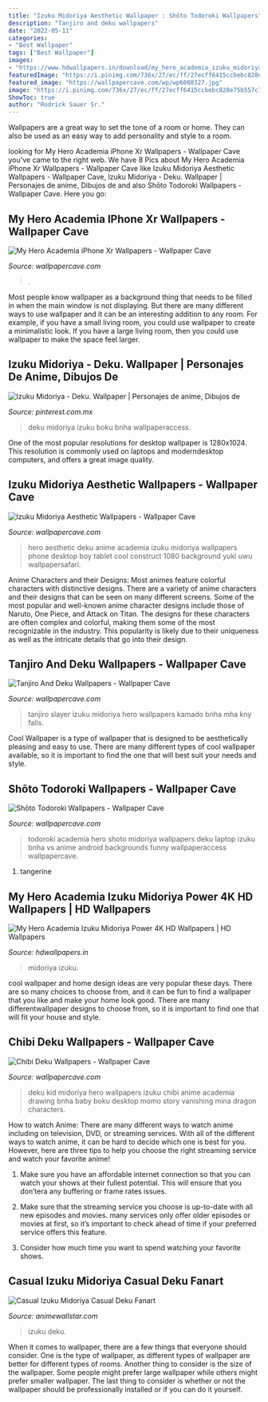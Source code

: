 ```yaml
---
title: "Izuku Midoriya Aesthetic Wallpaper : Shōto Todoroki Wallpapers"
description: "Tanjiro and deku wallpapers"
date: "2022-05-11"
categories:
- "Best Wallpaper"
tags: ["Best Wallpaper"]
images:
- "https://www.hdwallpapers.in/download/my_hero_academia_izuku_midoriya_power_4k_hd-1920x1080.jpg"
featuredImage: "https://i.pinimg.com/736x/27/ec/ff/27ecff6415ccbebc828e75b557c742bf.jpg"
featured_image: "https://wallpapercave.com/wp/wp6008327.jpg"
image: "https://i.pinimg.com/736x/27/ec/ff/27ecff6415ccbebc828e75b557c742bf.jpg"
ShowToc: true
author: "Rodrick Sauer Sr."
---
```



Wallpapers are a great way to set the tone of a room or home. They can also be used as an easy way to add personality and style to a room.

	

		
looking for My Hero Academia iPhone Xr Wallpapers - Wallpaper Cave you've came to the right web. We have 8 Pics about My Hero Academia iPhone Xr Wallpapers - Wallpaper Cave like Izuku Midoriya Aesthetic Wallpapers - Wallpaper Cave, Izuku Midoriya - Deku. Wallpaper | Personajes de anime, Dibujos de and also Shōto Todoroki Wallpapers - Wallpaper Cave. Here you go:
		
    
## My Hero Academia IPhone Xr Wallpapers - Wallpaper Cave

<img loading=lazy src="https://wallpapercave.com/wp/wp6008327.jpg" onerror="this.onerror=null;this.src='https://tse2.mm.bing.net/th?id=OIP.bhHDg-hJU6DpXZ18P55o-wHaNK&amp;pid=15.1';" alt="My Hero Academia iPhone Xr Wallpapers - Wallpaper Cave">

_Source: wallpapercave.com_

>. 

	

Most people know wallpaper as a background thing that needs to be filled in when the main window is not displaying. But there are many different ways to use wallpaper and it can be an interesting addition to any room. For example, if you have a small living room, you could use wallpaper to create a minimalistic look. If you have a large living room, then you could use wallpaper to make the space feel larger.

    
## Izuku Midoriya - Deku. Wallpaper | Personajes De Anime, Dibujos De

<img loading=lazy src="https://i.pinimg.com/736x/29/fd/79/29fd79ae4d3e01d4623f92865ecacd56.jpg" onerror="this.onerror=null;this.src='https://tse2.mm.bing.net/th?id=OIP.ZEPrTac9sXqYp6JM_n8VQgHaNK&amp;pid=15.1';" alt="Izuku Midoriya - Deku. Wallpaper | Personajes de anime, Dibujos de">

_Source: pinterest.com.mx_

>deku midoriya izuku boku bnha wallpaperaccess. 

	

One of the most popular resolutions for desktop wallpaper is 1280x1024. This resolution is commonly used on laptops and moderndesktop computers, and offers a great image quality.

    
## Izuku Midoriya Aesthetic Wallpapers - Wallpaper Cave

<img loading=lazy src="https://wallpapercave.com/wp/wp5928585.jpg" onerror="this.onerror=null;this.src='https://tse2.mm.bing.net/th?id=OIP.4tYj8sifwQAD_aFE_kyUawHaOZ&amp;pid=15.1';" alt="Izuku Midoriya Aesthetic Wallpapers - Wallpaper Cave">

_Source: wallpapercave.com_

>hero aesthetic deku anime academia izuku midoriya wallpapers phone desktop boy tablet cool construct 1080 background yuki uwu wallpapersafari. 

	

Anime Characters and their Designs: Most animes feature colorful characters with distinctive designs.
There are a variety of anime characters and their designs that can be seen on many different screens. Some of the most popular and well-known anime character designs include those of Naruto, One Piece, and Attack on Titan. The designs for these characters are often complex and colorful, making them some of the most recognizable in the industry. This popularity is likely due to their uniqueness as well as the intricate details that go into their design.

    
## Tanjiro And Deku Wallpapers - Wallpaper Cave

<img loading=lazy src="https://wallpapercave.com/wp/wp8958370.jpg" onerror="this.onerror=null;this.src='https://tse4.mm.bing.net/th?id=OIP.n1cYPK0BlroVEh1GcJT3BQHaKK&amp;pid=15.1';" alt="Tanjiro And Deku Wallpapers - Wallpaper Cave">

_Source: wallpapercave.com_

>tanjiro slayer izuku midoriya hero wallpapers kamado bnha mha kny falls. 

	

Cool Wallpaper is a type of wallpaper that is designed to be aesthetically pleasing and easy to use. There are many different types of cool wallpaper available, so it is important to find the one that will best suit your needs and style.

    
## Shōto Todoroki Wallpapers - Wallpaper Cave

<img loading=lazy src="https://wallpapercave.com/wp/wp4419778.jpg" onerror="this.onerror=null;this.src='https://tse3.mm.bing.net/th?id=OIP.JlvOIY_u-lbMtAgSKM1vkQHaEK&amp;pid=15.1';" alt="Shōto Todoroki Wallpapers - Wallpaper Cave">

_Source: wallpapercave.com_

>todoroki academia hero shoto midoriya wallpapers deku laptop izuku bnha vs anime android backgrounds funny wallpaperaccess wallpapercave. 

	

1. tangerine 

    
## My Hero Academia Izuku Midoriya Power 4K HD Wallpapers | HD Wallpapers

<img loading=lazy src="https://www.hdwallpapers.in/download/my_hero_academia_izuku_midoriya_power_4k_hd-1920x1080.jpg" onerror="this.onerror=null;this.src='https://tse3.mm.bing.net/th?id=OIP.yYw3alYV9oL9d23cFcbcHAHaEK&amp;pid=15.1';" alt="My Hero Academia Izuku Midoriya Power 4K HD Wallpapers | HD Wallpapers">

_Source: hdwallpapers.in_

>midoriya izuku. 

	

cool wallpaper and home design ideas are very popular these days. There are so many choices to choose from, and it can be fun to find a wallpaper that you like and make your home look good. There are many differentwallpaper designs to choose from, so it is important to find one that will fit your house and style.

    
## Chibi Deku Wallpapers - Wallpaper Cave

<img loading=lazy src="https://wallpapercave.com/wp/wp4341212.jpg" onerror="this.onerror=null;this.src='https://tse4.mm.bing.net/th?id=OIP.0bOOWd4ibymmFXufTOlSHwHaMu&amp;pid=15.1';" alt="Chibi Deku Wallpapers - Wallpaper Cave">

_Source: wallpapercave.com_

>deku kid midoriya hero wallpapers izuku chibi anime academia drawing bnha baby boku desktop momo story vanishing mina dragon characters. 

	

How to watch Anime: There are many different ways to watch anime including on television, DVD, or streaming services.
With all of the different ways to watch anime, it can be hard to decide which one is best for you. However, here are three tips to help you choose the right streaming service and watch your favorite anime!
1. Make sure you have an affordable internet connection so that you can watch your shows at their fullest potential. This will ensure that you don’tera any buffering or frame rates issues.

2. Make sure that the streaming service you choose is up-to-date with all new episodes and movies. many services only offer older episodes or movies at first, so it’s important to check ahead of time if your preferred service offers this feature.

3. Consider how much time you want to spend watching your favorite shows.

    
## Casual Izuku Midoriya Casual Deku Fanart

<img loading=lazy src="https://i.pinimg.com/736x/27/ec/ff/27ecff6415ccbebc828e75b557c742bf.jpg" onerror="this.onerror=null;this.src='https://tse3.mm.bing.net/th?id=OIP.EEObgGzJfcQmJb9Q_h0sJwHaKE&amp;pid=15.1';" alt="Casual Izuku Midoriya Casual Deku Fanart">

_Source: animewallstar.com_

>izuku deku. 

	

When it comes to wallpaper, there are a few things that everyone should consider. One is the type of wallpaper, as different types of wallpaper are better for different types of rooms. Another thing to consider is the size of the wallpaper. Some people might prefer large wallpaper while others might prefer smaller wallpaper. The last thing to consider is whether or not the wallpaper should be professionally installed or if you can do it yourself.

